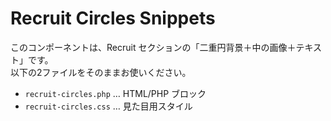 # Recruit Circles Snippets

このコンポーネントは、Recruit セクションの「二重円背景＋中の画像＋テキスト」です。  
以下の2ファイルをそのままお使いください。

- `recruit-circles.php`  … HTML/PHP ブロック
- `recruit-circles.css`  … 見た目用スタイル
